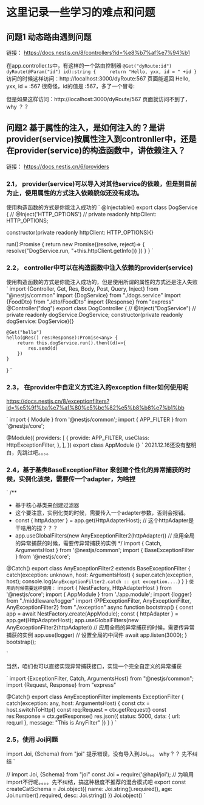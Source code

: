 # 这里记录一些学习的难点和问题
## 问题1 动态路由遇到问题
链接： https://docs.nestjs.cn/8/controllers?id=%e8%b7%af%e7%94%b1

在app.controller.ts中，有这样的一个路由控制器
`
  @Get("dyRoute:id")
  dyRoute(@Param("id") id):string {    
    return "Hello, yxx, id = " +id
  }
`
访问的时候这样访问：http://localhost:3000/dyRoute:567 页面能返回 Hello, yxx, id = :567
很奇怪，id的值是 :567，多了一个冒号:

但是如果这样访问：http://localhost:3000/dyRoute/567 页面就访问不到了， why ？？ 

## 问题2 基于属性的注入，是如何注入的？是讲provider(service)按属性注入到contronller中，还是在provider(service)的构造函数中，讲依赖注入？
链接： https://docs.nestjs.cn/6/providers

### 2.1， provider(service)可以导入对其他service的依赖，但是到目前为止，使用属性的方式注入依赖貌似还没有成功。
使用构造函数的方式是你能注入成功的
`
@Injectable()
export class DogService<T> {
//   @Inject('HTTP_OPTIONS')
//   private readonly httpClient: HTTP_OPTIONS<any>;

 constructor(private readonly httpClient: HTTP_OPTIONS<any>){}

  run():Promise<any> {
    return new Promise((resolve, reject)=> {
        resolve("DogService.run, "+this.httpClient.getInfo())
    })
}
}
`

### 2.2， controller中可以在构造函数中注入依赖的provider(service)
使用构造函数的方式是你能注入成功的，但是使用所谓的属性的方式还是注入失败
`
import {Controller, Get, Res, Body, Post, Query, Inject} from "@nestjs/common"
import {DogService} from "./dogs.service"
import {FoodDto} from "./dto/FoodDto"
import {Response} from "express"
@Controller("dog")
export  class DogController {
    // @Inject("DogService")
    // private readonly dogService:DogService;
    constructor(private readonly dogService: DogService<any>){}

    @Get("hello")
    hello(@Res() res:Response):Promise<any> {
        return this.dogService.run().then((d)=>{
            res.send(d)
        })
    }

}
`

### 2.3， 在provider中自定义方式注入的exception filter如何使用呢
https://docs.nestjs.cn/8/exceptionfilters?id=%e5%9f%ba%e7%a1%80%e5%bc%82%e5%b8%b8%e7%b1%bb


`
import { Module } from '@nestjs/common';
import { APP_FILTER } from '@nestjs/core';

@Module({
  providers: [
    {
      provide: APP_FILTER,
      useClass: HttpExceptionFilter,
    },
  ],
})
export class AppModule {}
`
2021.12.16还没有整明白，先跳过吧。。。。

### 2.4，基于基类BaseExceptionFilter 来创建个性化的异常捕获的时候，实例化该类，需要传一个adapter，为啥捏
`
/**
 * 基于核心基类来创建过滤器
 * 这个要注意，实例化类的时候，需要传入一个adapter参数，否则会报错。
 *   const { httpAdapter } = app.get(HttpAdapterHost); // 这个httpAdapter是干啥用的捏？？？
 *   app.useGlobalFilters(new AnyExceptionFilter2(httpAdapter)) // 应用全局的异常捕获的时候，需要传异常捕获的实例
 */
import { Catch, ArgumentsHost } from '@nestjs/common';
import { BaseExceptionFilter } from '@nestjs/core';

@Catch()
export class AnyExceptionFilter2 extends BaseExceptionFilter {
  catch(exception: unknown, host: ArgumentsHost) {
    super.catch(exception, host);
    console.log(`AnyExceptionFilter2.catch :: got exception....`)
  }
}
`
使用的时候需要这样使用：
`
import { NestFactory, HttpAdapterHost } from '@nestjs/core';
import { AppModule } from './app.module';
import {logger} from "./middleware/logger"
import {PPExceptionFilter, AnyExceptionFilter, AnyExceptionFilter2} from "./exception"
async function bootstrap() {
  const app = await NestFactory.create(AppModule);
  const { httpAdapter } = app.get(HttpAdapterHost);
  app.useGlobalFilters(new AnyExceptionFilter2(httpAdapter)) // 应用全局的异常捕获的时候，需要传异常捕获的实例
  app.use(logger) // 设置全局的中间件
  await app.listen(3000);
}
bootstrap();

`

当然，咱们也可以直接实现异常捕获接口，实现一个完全自定义的异常捕获

`
import {ExceptionFilter, Catch, ArgumentsHost} from "@nestjs/common";
import {Request, Response} from "express"

@Catch()
export class AnyExceptionFilter implements ExceptionFilter {
    catch(exception: any, host: ArgumentsHost) {
        const ctx = host.switchToHttp()
        const req:Request = ctx.getRequest<Request>()
        const res:Response = ctx.getResponse<Response>()
        res.json({
            status: 5000,
            data: {
                url: req.url
            },
            message: "This is AnyFilter"
        })
    }
}
`


### 2.5，使用 Joi问题
 import Joi, {Schema}  from "joi" 提示错误，没有导入到Joi。。。 why？？ 先不纠结
`

// import Joi, {Schema}  from "joi"
const Joi = require('@hapi/joi'); // 为嘛用import不行呢。。。。先不纠结，搞这种极度不推荐的混合模式吧
export const createCatSchema = Joi.object({
    name: Joi.string().required(),
    age: Joi.number().required,
    desc: Joi.string()
})
Joi.object()
`